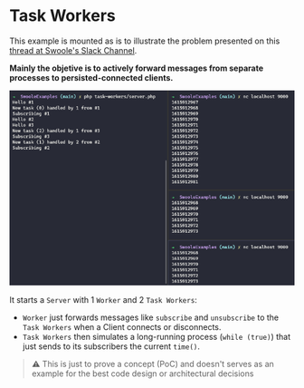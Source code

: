 # Task Workers

This example is mounted as is to illustrate the problem presented on this [thread at Swoole's Slack Channel](https://swoole.slack.com/archives/CHSHMCR97/p1615881097001800).

**Mainly the objetive is to actively forward messages from separate processes to persisted-connected clients.**

![Screenshot](screenshot.png)

It starts a `Server` with 1 `Worker` and 2 `Task Workers`:
- `Worker` just forwards messages like `subscribe` and `unsubscribe` to the `Task Workers` when a Client connects or disconnects.
- `Task Workers` then simulates a long-running process (`while (true)`) that just sends to its subscribers the current `time()`.

> ⚠️ This is just to prove a concept (PoC) and doesn't serves as an example for the best code design or architectural decisions
